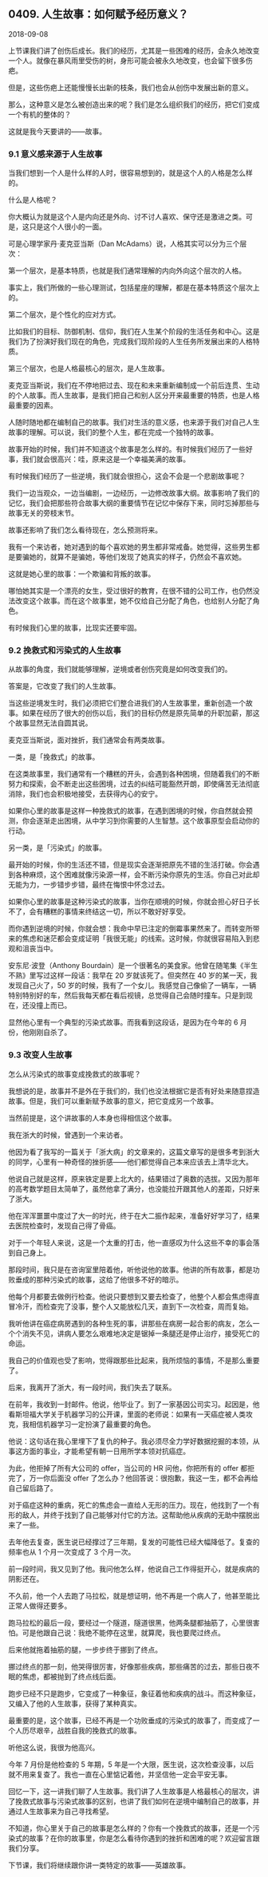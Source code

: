 ## 0409. 人生故事：如何赋予经历意义？

2018-09-08

上节课我们讲了创伤后成长。我们的经历，尤其是一些困难的经历，会永久地改变一个人。就像在暴风雨里受伤的树，身形可能会被永久地改变，也会留下很多伤疤。

但是，这些伤疤上还能慢慢长出新的枝条，我们也会从创伤中发展出新的意义。

那么，这种意义是怎么被创造出来的呢？我们是怎么组织我们的经历，把它们变成一个有机的整体的？

这就是我今天要讲的——故事。

### 9.1 意义感来源于人生故事

当我们想到一个人是什么样的人时，很容易想到的，就是这个人的人格是怎么样的。

什么是人格呢？

你大概认为就是这个人是内向还是外向、讨不讨人喜欢、保守还是激进之类。可是，这只是这个人很小的一面。

可是心理学家丹·麦克亚当斯（Dan McAdams）说，人格其实可以分为三个层次：

第一个层次，是基本特质，也就是我们通常理解的内向外向这个层次的人格。

事实上，我们所做的一些心理测试，包括星座的理解，都是在基本特质这个层次上的。

第二个层次，是个性化的应对方式。

比如我们的目标、防御机制、信仰，我们在人生某个阶段的生活任务和中心。这是我们为了扮演好我们现在的角色，完成我们现阶段的人生任务所发展出来的人格特质。

第三个层次，也是人格最核心的层次，是人生故事。

麦克亚当斯说，我们在不停地把过去、现在和未来重新编制成一个前后连贯、生动的个人故事。而人生故事，是我们把自己和别人区分开来最重要的特质，也是人格最重要的因素。

人随时随地都在编制自己的故事。我们对生活的意义感，也来源于我们对自己人生故事的理解。可以说，我们的整个人生，都在完成一个独特的故事。

故事开始的时候，我们并不知道这个故事是怎么样的。有时候我们经历了一些好事，我们就会很高兴：哇，原来这是一个幸福美满的故事。

有时候我们经历了一些逆境，我们就会很担心，这会不会是一个悲剧故事呢？

我们一边当观众，一边当编剧，一边经历，一边修改故事大纲。故事影响了我们的记忆，我们会把那些符合故事大纲的重要情节在记忆中保存下来，同时忘掉那些与故事无关的旁枝末节。

故事还影响了我们怎么看待现在，怎么预测将来。

我有一个来访者，她对遇到的每个喜欢她的男生都非常戒备。她觉得，这些男生都是要骗她的，就算不是骗她，等他们发现了她真实的样子，仍然会不喜欢她。

这就是她心里的故事：一个欺骗和背叛的故事。

哪怕她其实是一个漂亮的女生，受过很好的教育，在很不错的公司工作，也仍然没法改变这个故事。而在这个故事里，她不仅给自己分配了角色，也给别人分配了角色。

有时候我们心里的故事，比现实还要牢固。

### 9.2 挽救式和污染式的人生故事

从故事的角度，我们就能够理解，逆境或者创伤究竟是如何改变我们的。

答案是，它改变了我们的人生故事。

当这些逆境发生时，我们必须把它们整合进我们的人生故事里，重新创造一个故事。如果在经历了很大的创伤以后，我们的目标仍然是原先简单的升职加薪，那这个故事显然无法自圆其说。

麦克亚当斯说，面对挫折，我们通常会有两类故事。

一类，是「挽救式」的故事。

在这类故事里，我们通常有一个糟糕的开头，会遇到各种困境，但随着我们的不断努力和探索，会不断走出这些困境，过去的纠结可能豁然开朗，即使痛苦无法彻底消除，我们也会积极地接受，去获得内心的安宁。

如果你心里的故事是这样一种挽救式的故事，在遇到困境的时候，你自然就会预测，你会逐渐走出困境，从中学习到你需要的人生智慧。这个故事原型会启动你的行动。

另一类，是「污染式」的故事。

最开始的时候，你的生活还不错，但是现实会逐渐把原先不错的生活打破。你会遇到各种麻烦，这个困难就像污染源一样，会不断污染你原先的生活。你自己对此却无能为力，一步错步步错，最终在悔恨中怀念过去。

如果你心里的故事是这种污染式的故事，当你在顺境的时候，你就会担心好日子长不了，会有糟糕的事情来终结这一切，所以不敢好好享受。

而你遇到逆境的时候，你就会想：我命中早已注定的倒霉事果然来了。而转变所带来的焦虑和迷茫都会变成证明「我很无能」的线索。这时候，你就很容易陷入到悲观和沮丧当中。

安东尼·波登（Anthony Bourdain）是一个很著名的美食家。他曾在随笔集《半生不熟》里写过这样一段话：我早在 20 岁就该死了。但突然在 40 岁的某一天，我发现自己火了，50 岁的时候，我有了一个女儿。我感觉自己像偷了一辆车，一辆特别特别好的车，然后我每天都在看后视镜，总觉得自己会随时撞车。只是到现在，还没撞上而已。

显然他心里有一个典型的污染式故事。而我看到这段话，是因为在今年的 6 月份，他刚刚自杀了。

### 9.3 改变人生故事

怎么从污染式的故事变成挽救式的故事呢？

我想说的是，故事并不是外在于我们的，我们也没法根据它是否有好处来随意捏造故事。但是，我们可以重新赋予故事的意义，把它变成另一个故事。

当然前提是，这个讲故事的人本身也得相信这个故事。

我在浙大的时候，曾遇到一个来访者。

他因为看了我写的一篇关于「浙大病」的文章来的，这篇文章写的是很多考到浙大的同学，心里有一种奇怪的挫折感——他们都觉得自己本来应该去上清华北大。

他说自己就是这样，原来铁定是要上北大的，结果错过了奥数的选拔。又因为那年的高考数学题目太简单了，虽然他拿了满分，也没能拉开跟其他人的差距，只好来了浙大。

他在浑浑噩噩中度过了大一的时光，终于在大二振作起来，准备好好学习了，结果去医院检查时，发现自己得了骨癌。

对于一个年轻人来说，这是一个太重的打击，他一直感叹为什么这些不幸的事会落到自己身上。

那段时间，我只是在咨询室里陪着他，听他说他的故事。他讲的所有故事，都是功败垂成的那种污染式的故事，这给了他很多不好的暗示。

他每个月都要去做例行检查。他说只要想到又要去检查了，他整个人都会焦虑得直冒冷汗，而检查完了没事，整个人又能放松几天，直到下一次检查，周而复始。

我听他讲在癌症病房遇到的各种生死的事，讲那些在病房一起合影的病友，怎么一个个消失不见，讲病人要怎么艰难地决定是锯掉一条腿还是停止治疗，接受死亡的命运。

我自己的价值观也受了影响，觉得跟那些比起来，我所烦恼的事情，不是那么重要了。

后来，我离开了浙大，有一段时间，我们失去了联系。

在前年，我收到一封邮件。他说，他毕业了。到了一家基因公司实习。起因是，他看斯坦福大学关于机器学习的公开课，里面的老师说：如果有一天癌症被人类攻克，我相信机器学习一定扮演了最重要的角色。

他说：这句话在我心里埋下了复仇的种子。我必须尽全力学好数据挖掘的本领，从事这方面的事业，才能希望有朝一日用所学本领对抗癌症。

为此，他拒掉了所有大公司的 offer，当公司的 HR 问他，你把所有的 offer 都拒完了，万一你后面没 offer 了怎么办？他回答说：很抱歉，我这一生，都不会再给自己留后路了。

对于癌症这种的重病，死亡的焦虑会一直给人无形的压力。现在，他找到了一个有形的敌人，并终于找到了自己能够对付它的方法。这帮助他从疾病的无助中摆脱出来了一些。

去年他去复查，医生说已经撑过了三年期，复发的可能性已经大幅降低了。复查的频率也从 1 个月一次变成了 3 个月一次。

前一段时间，我又见到了他。我问他怎么样，他说自己工作得挺开心，就是疾病的阴影还在。

不久前，他一个人去跑了马拉松，就是想证明，他不再是一个病人了，他甚至能比正常人做得还要多。

跑马拉松的最后一段，要经过一个隧道，隧道很黑，他两条腿都抽筋了，心里很害怕。可是他跟自己说：我绝不能停在这里，就算爬，我也要爬过终点。

后来他就拖着抽筋的腿，一步步终于挪到了终点。

挪过终点的那一刻，他哭得很厉害，好像那些疾病，那些痛苦的过去，那些日夜不眠的焦虑，都被抛到了终点线后面。

跑步已经不只是跑步，它变成了一种象征，象征着他和疾病的战斗。而这种象征，又编入了他的人生故事，获得了某种真实。

最重要的是，这个故事，已经不再是一个功败垂成的污染式的故事了，而变成了一个人历尽艰辛，战胜自我的挽救式的故事。

听他这么说，我很为他高兴。

今年 7 月份是他检查的 5 年期，5 年是一个大限，医生说，这次检查没事，以后就不用来复查了。我也一直在心里惦记着他，并坚信他一定会平安无事。

回忆一下，这一讲我们聊了人生故事。我们讲了人生故事是人格最核心的层次，讲了挽救式故事与污染式故事的区别，也讲了我们如何在逆境中编制自己的故事，并通过人生故事来为自己寻找希望。

不知道，你心里关于自己的故事是怎么样的？你有一个挽救式的故事，还是一个污染式的故事？在你的故事里，你是怎么看待你遇到的挫折和困难的呢？欢迎留言跟我们分享。

下节课，我们将继续跟你讲一类特定的故事——英雄故事。